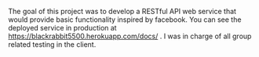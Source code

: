 The goal of this project was to develop a RESTful API web service that would provide basic functionality inspired by facebook. You can see the deployed service in production at https://blackrabbit5500.herokuapp.com/docs/ . I was in charge of all group related testing in the client.
